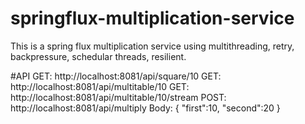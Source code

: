 # springflux-multiplication-service
This is a spring flux multiplication service using multithreading, retry, backpressure, schedular threads, resilient.

#API
GET: http://localhost:8081/api/square/10
GET: http://localhost:8081/api/multitable/10
GET: http://localhost:8081/api/multitable/10/stream
POST: http://localhost:8081/api/multiply
Body: {
	"first":10,
	"second":20
}
